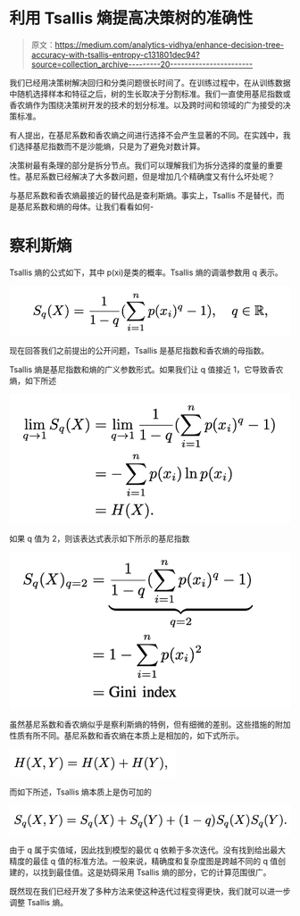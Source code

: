 # 利用 Tsallis 熵提高决策树的准确性

> 原文：<https://medium.com/analytics-vidhya/enhance-decision-tree-accuracy-with-tsallis-entropy-c131801dec94?source=collection_archive---------20----------------------->

我们已经用决策树解决回归和分类问题很长时间了。在训练过程中，在从训练数据中随机选择样本和特征之后，树的生长取决于分割标准。我们一直使用基尼指数或香农熵作为围绕决策树开发的技术的划分标准。以及跨时间和领域的广为接受的决策标准。

有人提出，在基尼系数和香农熵之间进行选择不会产生显著的不同。在实践中，我们选择基尼指数而不是沙能熵，只是为了避免对数计算。

决策树最有条理的部分是拆分节点。我们可以理解我们为拆分选择的度量的重要性。基尼系数已经解决了大多数问题，但是增加几个精确度又有什么坏处呢？

与基尼系数和香农熵最接近的替代品是查利斯熵。事实上，Tsallis 不是替代，而是基尼系数和熵的母体。让我们看看如何-

# 察利斯熵

Tsallis 熵的公式如下，其中 p(xi)是类的概率。Tsallis 熵的调谐参数用 q 表示。

![](img/d668a94d0906eafc09c3a85476fb36f7.png)

现在回答我们之前提出的公开问题，Tsallis 是基尼指数和香农熵的母指数。

Tsallis 熵是基尼指数和熵的广义参数形式。如果我们让 q 值接近 1，它导致香农熵，如下所述

![](img/b569893d61695d82793dc18870fe51b7.png)

如果 q 值为 2，则该表达式表示如下所示的基尼指数

![](img/b52830247190f260f19ae277a35d3d27.png)

虽然基尼系数和香农熵似乎是察利斯熵的特例，但有细微的差别。这些措施的附加性质有所不同。基尼系数和香农熵在本质上是相加的，如下式所示。

![](img/092f7005cb964c78c7acb1001722d153.png)

而如下所述，Tsallis 熵本质上是伪可加的

![](img/4b320afbd09410fbcd9c56cbfd231705.png)

由于 q 属于实值域，因此找到模型的最优 q 依赖于多次迭代。没有找到给出最大精度的最佳 q 值的标准方法。一般来说，精确度和复杂度图是跨越不同的 q 值创建的，以找到最佳值。这是妨碍采用 Tsallis 熵的部分，它的计算范围很广。

既然现在我们已经开发了多种方法来使这种迭代过程变得更快，我们就可以进一步调整 Tsallis 熵。